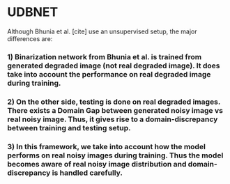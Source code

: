 # UDBNET

Although Bhunia et al. [cite] use an unsupervised setup, the major differences are:
### 1) Binarization network from Bhunia et al. is trained from generated degraded image (not real degraded image). It does take into account the performance on real degraded image during training. 
### 2) On the other side, testing is done on real degraded images.  There exists a Domain Gap between generated noisy image vs real noisy image. Thus, it gives rise to a domain-discrepancy between training and testing setup.
### 3) In this framework, we take into account how the model performs on real noisy images during training. Thus the model becomes aware of real noisy image distribution and domain-discrepancy is handled carefully.
